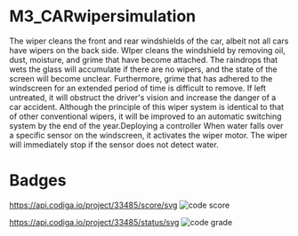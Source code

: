# M3_CARwipersimulation
The wiper cleans the front and rear windshields of the car, albeit not all cars have wipers on the back side. WIper cleans the windshield by removing oil, dust, moisture, and grime that have become attached. The raindrops that wets the glass will accumulate if there are no wipers, and the state of the screen will become unclear. Furthermore, grime that has adhered to the windscreen for an extended period of time is difficult to remove. If left untreated, it will obstruct the driver's vision and increase the danger of a car accident. Although the principle of this wiper system is identical to that of other conventional wipers, it will be improved to an automatic switching system by the end of the year.Deploying a controller When water falls over a specific sensor on the windscreen, it activates the wiper motor. The wiper will immediately stop if the sensor does not detect water.

# Badges
https://api.codiga.io/project/33485/score/svg
![code score](https://user-images.githubusercontent.com/102212321/168426829-fb59b795-d359-4a73-94c8-bde314c2aea1.JPG)



https://api.codiga.io/project/33485/status/svg
![code grade](https://user-images.githubusercontent.com/102212321/168426837-eaa608f0-2919-4741-b5a0-ef8fadcb6535.JPG)
